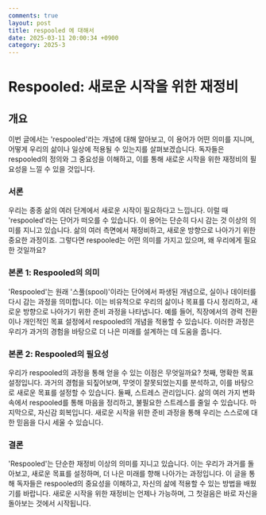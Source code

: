 ```yaml
---
comments: true
layout: post
title: respooled 에 대해서
date: 2025-03-11 20:00:34 +0900
category: 2025-3
---
```


# Respooled: 새로운 시작을 위한 재정비

## 개요
이번 글에서는 'respooled'라는 개념에 대해 알아보고, 이 용어가 어떤 의미를 지니며, 어떻게 우리의 삶이나 일상에 적용될 수 있는지를 살펴보겠습니다. 독자들은 respooled의 정의와 그 중요성을 이해하고, 이를 통해 새로운 시작을 위한 재정비의 필요성을 느낄 수 있을 것입니다.

### 서론
우리는 종종 삶의 여러 단계에서 새로운 시작이 필요하다고 느낍니다. 이럴 때 'respooled'라는 단어가 떠오를 수 있습니다. 이 용어는 단순히 다시 감는 것 이상의 의미를 지니고 있습니다. 삶의 여러 측면에서 재정비하고, 새로운 방향으로 나아가기 위한 중요한 과정이죠. 그렇다면 respooled는 어떤 의미를 가지고 있으며, 왜 우리에게 필요한 것일까요?

### 본론 1: Respooled의 의미
'Respooled'는 원래 '스풀(spool)'이라는 단어에서 파생된 개념으로, 실이나 데이터를 다시 감는 과정을 의미합니다. 이는 비유적으로 우리의 삶이나 목표를 다시 정리하고, 새로운 방향으로 나아가기 위한 준비 과정을 나타냅니다. 예를 들어, 직장에서의 경력 전환이나 개인적인 목표 설정에서 respooled의 개념을 적용할 수 있습니다. 이러한 과정은 우리가 과거의 경험을 바탕으로 더 나은 미래를 설계하는 데 도움을 줍니다.

### 본론 2: Respooled의 필요성
우리가 respooled의 과정을 통해 얻을 수 있는 이점은 무엇일까요? 첫째, 명확한 목표 설정입니다. 과거의 경험을 되짚어보며, 무엇이 잘못되었는지를 분석하고, 이를 바탕으로 새로운 목표를 설정할 수 있습니다. 둘째, 스트레스 관리입니다. 삶의 여러 가지 변화 속에서 respooled를 통해 마음을 정리하고, 불필요한 스트레스를 줄일 수 있습니다. 마지막으로, 자신감 회복입니다. 새로운 시작을 위한 준비 과정을 통해 우리는 스스로에 대한 믿음을 다시 세울 수 있습니다.

### 결론
'Respooled'는 단순한 재정비 이상의 의미를 지니고 있습니다. 이는 우리가 과거를 돌아보고, 새로운 목표를 설정하며, 더 나은 미래를 향해 나아가는 과정입니다. 이 글을 통해 독자들은 respooled의 중요성을 이해하고, 자신의 삶에 적용할 수 있는 방법을 배웠기를 바랍니다. 새로운 시작을 위한 재정비는 언제나 가능하며, 그 첫걸음은 바로 자신을 돌아보는 것에서 시작됩니다.